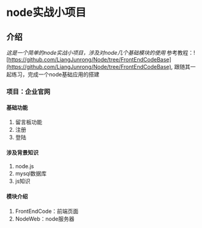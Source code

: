 # node实战小项目
## 介绍
*这是一个简单的node实战小项目，涉及对node几个基础模块的使用*
参考教程：![https://github.com/LiangJunrong/Node/tree/FrontEndCodeBase](https://github.com/LiangJunrong/Node/tree/FrontEndCodeBase),
跟随其一起练习，完成一个node基础应用的搭建
### 项目：企业官网
#### 基础功能
1. 留言板功能
2. 注册
3. 登陆
#### 涉及背景知识
1. node.js
2. mysql数据库
3. js知识
#### 模块介绍
1. FrontEndCode：前端页面
2. NodeWeb：node服务器